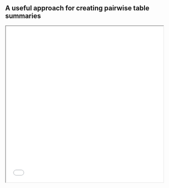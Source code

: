 ## A useful approach for creating pairwise table summaries

<iframe src="trial_pairwise.html" width="100%" height="500px"></iframe>
